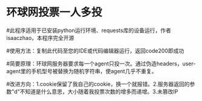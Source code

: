 # 环球网投票一人多投

#此程序适用于已安装python运行环境、requests库的设备运行，作者isaaczhao，本程序完全开源

#使用方法：复制此代码至您的IDE或代码编辑器运行，返回code200即成功

#简要原理：环球网服务器要求每一个agent只投一次。通过伪造headers，user-agent里的手机型号被替换为随机字符串，使agent几乎不重复。

#改进方向：1.cookie保留了我自己的cookie，换一个就报错。2.服务器返回的参数"d"不知道是什么意思，大小随着我投票次数的增多而递增。3.未篡改IP

